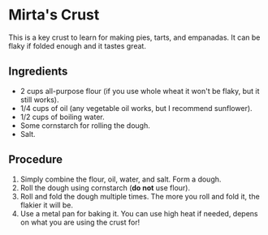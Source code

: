 # Mirta's Crust
This is a key crust to learn for making pies, tarts, and empanadas. It can be flaky if folded enough and it tastes great.

## Ingredients
- 2 cups all-purpose flour (if you use whole wheat it won't be flaky, but it still works).
- 1/4 cups of oil (any vegetable oil works, but I recommend sunflower).
- 1/2 cups of boiling water. 
- Some cornstarch for rolling the dough. 
- Salt.

## Procedure
1. Simply combine the flour, oil, water, and salt. Form a dough.
2. Roll the dough using cornstarch (**do not** use flour).
3. Roll and fold the dough multiple times. The more you roll and fold it, the flakier it will be.
4. Use a metal pan for baking it. You can use high heat if needed, depens on what you are using the crust for!